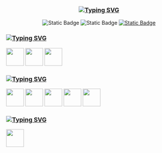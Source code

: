 <div align="center">
<h3><a href="https://git.io/typing-svg"><img src="https://readme-typing-svg.herokuapp.com?font=Fira+Code&duration=1000&pause=1000&color=EBDBB2&center=true&vCenter=true&repeat=false&width=435&lines=Hi+there!+I'm+Moln1kas." alt="Typing SVG" /></a></h3>

<a>
  <img alt="Static Badge" src="https://img.shields.io/badge/Discord-B03A30?style=for-the-badge">
</a>
<a>
  <img alt="Static Badge" src="https://img.shields.io/badge/Telegram-B03A30?style=for-the-badge">
</a>
<a href="https://molnikas.su/">
  <img alt="Static Badge" src="https://img.shields.io/badge/Website-B03A30?style=for-the-badge">
</a>
</div>

<span>
<h3><a href="https://git.io/typing-svg"><img src="https://readme-typing-svg.herokuapp.com?font=Cascadia+Code&weight=600&duration=1000&pause=1000&color=EBDBB2&vCenter=true&repeat=false&width=435&lines=Programming+languages" alt="Typing SVG" /></a></h3>
<img width="48" height="48" src="https://cdn.jsdelivr.net/gh/devicons/devicon@latest/icons/typescript/typescript-original.svg">
<img width="48" height="48" src="https://cdn.jsdelivr.net/gh/devicons/devicon@latest/icons/javascript/javascript-original.svg">
<img width="48" height="48" src="https://cdn.jsdelivr.net/gh/devicons/devicon@latest/icons/yarn/yarn-original.svg" />

<h3><a href="https://git.io/typing-svg"><img src="https://readme-typing-svg.herokuapp.com?font=Cascadia+Code&weight=600&duration=1000&pause=1000&color=EBDBB2&vCenter=true&repeat=false&width=435&lines=Web+development" alt="Typing SVG" /></a></h3>
<img width="48" height="48" src="https://cdn.jsdelivr.net/gh/devicons/devicon@latest/icons/vuejs/vuejs-original.svg" />
<img width="48" height="48" src="https://cdn.jsdelivr.net/gh/devicons/devicon@latest/icons/vitejs/vitejs-original.svg" />
<img width="48" height="48" src="https://cdn.jsdelivr.net/gh/devicons/devicon@latest/icons/jquery/jquery-original.svg" />
<img width="48" height="48" src="https://cdn.jsdelivr.net/gh/devicons/devicon@latest/icons/mongodb/mongodb-original.svg" />
<img width="48" height="48" src="https://cdn.jsdelivr.net/gh/devicons/devicon@latest/icons/express/express-original.svg" />

<h3><a href="https://git.io/typing-svg"><img src="https://readme-typing-svg.herokuapp.com?font=Cascadia+Code&weight=600&duration=1000&pause=1000&color=EBDBB2&vCenter=true&repeat=false&width=435&lines=Game+development" alt="Typing SVG" /></a></h3>
<img width="48" height="48" src="https://cdn.jsdelivr.net/gh/devicons/devicon@latest/icons/godot/godot-original.svg" />
</span>
